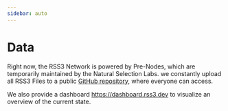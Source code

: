 ```yaml
---
sidebar: auto
---
```


# Data

Right now, the RSS3 Network is powered by Pre-Nodes, which are temporarily maintained by the Natural Selection Labs. we constantly upload all RSS3 Files to a public [GitHub repository](https://github.com/NaturalSelectionLabs/RSS3-Hub-Data), where everyone can access.

We also provide a dashboard <https://dashboard.rss3.dev> to visualize an overview of the current state.